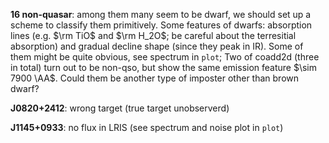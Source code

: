**16 non-quasar**: among them many seem to be dwarf, we should set up a scheme to classify them primitively. Some features of dwarfs: absorption lines (e.g. $\rm TiO$ and $\rm H_2O$; be careful about the terresitial absorption) and gradual decline shape (since they peak in IR). Some of them might be quite obvious, see spectrum in ``plot``; Two of coadd2d (three in total) turn out to be non-qso, but show the same emission feature $\sim 7900 \AA$. Could them be another type of imposter other than brown dwarf?

**J0820+2412**: wrong target (true target unobserverd)

**J1145+0933**: no flux in LRIS (see spectrum and noise plot in ``plot``)